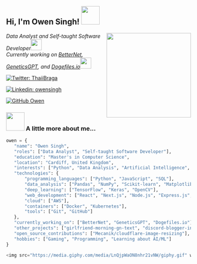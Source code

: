 <h2> Hi, I'm Owen Singh! <img src="https://media.giphy.com/media/mGcNjsfWAjY5AEZNw6/giphy.gif" width="50"></h2>

<img align='right' src="https://github.com/itsOwen/itsOwen/raw/main/laptop.gif" width="230">

<p><em>Data Analyst and Self-taught Software Developer<img src="https://media.giphy.com/media/fYSnHlufseco8Fh93Z/giphy.gif" width="30"></br>Currently working on <a href="https://github.com/itsOwen/BetterNet">BetterNet</a>, <a href="https://github.com/itsOwen/GeneticsGPT">GeneticsGPT</a>, and <a href="https://dogefiles.io">Dogefiles.io</a><img src="https://media.giphy.com/media/WUlplcMpOCEmTGBtBW/giphy.gif" width="30">

</em></p>

[![Twitter: ThaiiBraga](https://img.shields.io/twitter/follow/owensingh?style=social)](https://twitter.com/owensingh)

[![Linkedin: owensingh](https://img.shields.io/badge/-owensingh-blue?style=flat-square&logo=Linkedin&logoColor=white&link=https://www.linkedin.com/in/owensingh/)](https://www.linkedin.com/in/owensingh/)

[![GitHub Owen](https://img.shields.io/github/followers/itsOwen?label=follow&style=social)](https://github.com/itsOwen)

### <img src="https://media.giphy.com/media/VgCDAzcKvsR6OM0uWg/giphy.gif" width="50"> A little more about me...

```python
owen = {
   "name": "Owen Singh",
   "roles": ["Data Analyst", "Self-taught Software Developer"],
   "education": "Master's in Computer Science",
   "location": "Cardiff, United Kingdom",
   "interests": ["Python", "Data Analysis", "Artificial Intelligence", "Machine Learning"],
   "technologies": {
       "programming_languages": ["Python", "JavaScript", "SQL"],
       "data_analysis": ["Pandas", "NumPy", "Scikit-learn", "Matplotlib"],
       "deep_learning": ["TensorFlow", "Keras", "OpenCV"],
       "web_development": ["React", "Next.js", "Node.js", "Express.js", "MongoDB", "MySQL", "Redis", "PHP", "WordPress"],
       "cloud": ["AWS"],
       "containers": ["Docker", "Kubernetes"],
       "tools": ["Git", "GitHub"]
   },
   "currently_working_on": ["BetterNet", "GeneticsGPT", "Dogefiles.io"],
   "other_projects": ["girlfriend-morning-gn-text", "discord-blogger-integration", "discord-wordpress-integration"],
   "open_source_contributions": ["Mecanik/cloudflare-image-resizing"],
   "hobbies": ["Gaming", "Programming", "Learning about AI/ML"]
}

<img src="https://media.giphy.com/media/LnQjpWaON8nhr21vNW/giphy.gif" width="60"> <em><b>I love connecting with different people</b> so if you want to say <b>hi, I'll be happy to meet you more!</b> :)</em>
